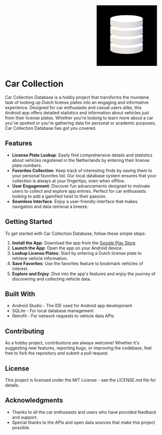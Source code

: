 <p align="right">
  <img src="carcollectionlogo.webp" alt="Car Collection Database Logo" width="200"/>
</p>

Car Collection
=======================

Car Collection Database is a hobby project that transforms the mundane task of looking up Dutch license plates into an engaging and informative experience. Designed for car enthusiasts and casual users alike, this Android app offers detailed statistics and information about vehicles just from their license plates. Whether you're looking to learn more about a car you've spotted or you're gathering data for personal or academic purposes, Car Collection Database has got you covered.

Features
--------

*   **License Plate Lookup**: Easily find comprehensive details and statistics about vehicles registered in the Netherlands by entering their license plate numbers.
*   **Favorites Collection**: Keep track of interesting finds by saving them to your personal favorites list. Our local database system ensures that your collection is always at your fingertips, even when offline.
*   **User Engagement**: Discover fun advancements designed to motivate users to collect and explore app entries. Perfect for car enthusiasts looking to add a gamified twist to their passion.
*   **Seamless Interface**: Enjoy a user-friendly interface that makes navigation and data retrieval a breeze.

Getting Started
---------------

To get started with Car Collection Database, follow these simple steps:

1.  **Install the App**: Download the app from the [Google Play Store](https://play.google.com/store/apps/details?id=com.laurens.carcollectiondatabase).
2.  **Launch the App**: Open the app on your Android device.
3.  **Lookup License Plates**: Start by entering a Dutch license plate to retrieve vehicle information.
4.  **Save Favorites**: Use the favorites feature to bookmark vehicles of interest.
5.  **Explore and Enjoy**: Dive into the app's features and enjoy the journey of discovering and collecting vehicle data.

Built With
----------

*   Android Studio - The IDE used for Android app development
*   SQLite - For local database management
*   Retrofit - For network requests to vehicle data APIs

Contributing
------------

As a hobby project, contributions are always welcome! Whether it's suggesting new features, reporting bugs, or improving the codebase, feel free to fork the repository and submit a pull request.

License
-------

This project is licensed under the MIT License - see the LICENSE.md file for details.

Acknowledgments
---------------

*   Thanks to all the car enthusiasts and users who have provided feedback and support.
*   Special thanks to the APIs and open data sources that make this project possible.
